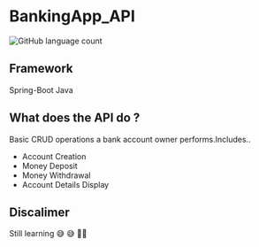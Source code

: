 # BankingApp_API

![GitHub language count](https://img.shields.io/github/languages/count/austinokari1998/BankingApp_API?color=yellow&label=language&logo=java&style=plastic)
## Framework
Spring-Boot Java 
## What does the API do ?
Basic CRUD operations a bank account owner performs.Includes..
- Account Creation
- Money Deposit 
- Money Withdrawal
- Account Details Display
## Discalimer
Still learning :sweat_smile: :sweat_smile: :dart::dart:

